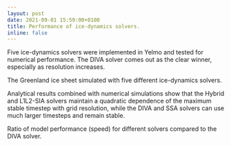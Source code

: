 ```yaml
---
layout: post
date: 2021-09-01 15:59:00+0100
title: Performance of ice-dynamics solvers.
inline: false
---
```


Five ice-dynamics solvers were implemented in Yelmo and tested for numerical performance. The DIVA solver comes out as the clear winner, especially as resolution increases.

<img class="img-fluid rounded z-depth-1" src="{{ '/assets/img/2021-09-01-solvers/2021-04-23_solvers_topovel_GRL-8KM.png' | relative_url }}" alt="" title="GrIS simulated with different solvers"/>
<div class="caption">
    The Greenland ice sheet simulated with five different ice-dynamics solvers.
</div>

Analytical results combined with numerical simulations show that the Hybrid and L1L2-SIA solvers maintain a quadratic dependence of the maximum stable timestep with grid resolution, while the DIVA and SSA solvers can use much larger timesteps and remain stable. 

<img class="img-fluid rounded z-depth-1" src="{{ '/assets/img/2021-09-01-solvers/2021-05-28_solvers_speed-ratio.png' | relative_url }}" alt="" title="Speed ratio of different solvers against the DIVA solver"/>
<div class="caption">
    Ratio of model performance (speed) for different solvers compared to the DIVA solver.
</div>